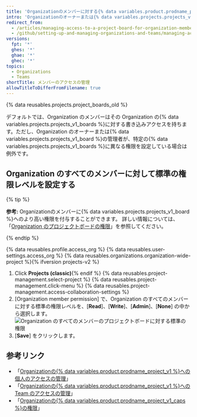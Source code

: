 ```yaml
---
title: 'Organizationのメンバーに対する{% data variables.product.prodname_project_v1 %}へのアクセスの管理'
intro: 'Organizationのオーナーまたは{% data variables.projects.projects_v1_board %}の管理者は、すべてのOrganizationメンバーに対して{% data variables.projects.projects_v1_board %}へのデフォルトの権限レベルを設定できます。'
redirect_from:
  - /articles/managing-access-to-a-project-board-for-organization-members
  - /github/setting-up-and-managing-organizations-and-teams/managing-access-to-a-project-board-for-organization-members
versions:
  fpt: '*'
  ghes: '*'
  ghae: '*'
  ghec: '*'
topics:
  - Organizations
  - Teams
shortTitle: メンバーのアクセスの管理
allowTitleToDifferFromFilename: true
---
```


{% data reusables.projects.project_boards_old %}

デフォルトでは、Organization のメンバーはその Organization の{% data variables.projects.projects_v1_boards %}に対する書き込みアクセスを持ちます。ただし、Organization のオーナーまたは{% data variables.projects.projects_v1_board %}の管理者が、特定の{% data variables.projects.projects_v1_boards %}に異なる権限を設定している場合は例外です。

## Organization のすべてのメンバーに対して標準の権限レベルを設定する

{% tip %}

**参考:** Organizationのメンバーに{% data variables.projects.projects_v1_board %}へのより高い権限を付与することができます。 詳しい情報については、「[Organization のプロジェクトボードの権限](/articles/project-board-permissions-for-an-organization)」を参照してください。

{% endtip %}

{% data reusables.profile.access_org %}
{% data reusables.user-settings.access_org %}
{% data reusables.organizations.organization-wide-project %}{% ifversion projects-v2 %}
1. Click **Projects (classic)**{% endif %}
{% data reusables.project-management.select-project %}
{% data reusables.project-management.click-menu %}
{% data reusables.project-management.access-collaboration-settings %}
8. [Organization member permission] で、Organization のすべてのメンバーに対する標準の権限レベルを、[**Read**]、[**Write**]、[**Admin**]、[**None**] の中から選択します。 ![Organization のすべてのメンバーのプロジェクトボードに対する標準の権限](/assets/images/help/projects/baseline-project-permissions-for-organization-members.png)
9. [**Save**] をクリックします。

## 参考リンク

- 「[Organizationの{% data variables.product.prodname_project_v1 %}への個人のアクセスの管理](/articles/managing-an-individual-s-access-to-an-organization-project-board)」
- 「[Organizationの{% data variables.product.prodname_project_v1 %}への Team のアクセスの管理](/articles/managing-team-access-to-an-organization-project-board)」
- 「[Organizationの{% data variables.product.prodname_project_v1_caps %}の権限](/articles/project-board-permissions-for-an-organization)」
